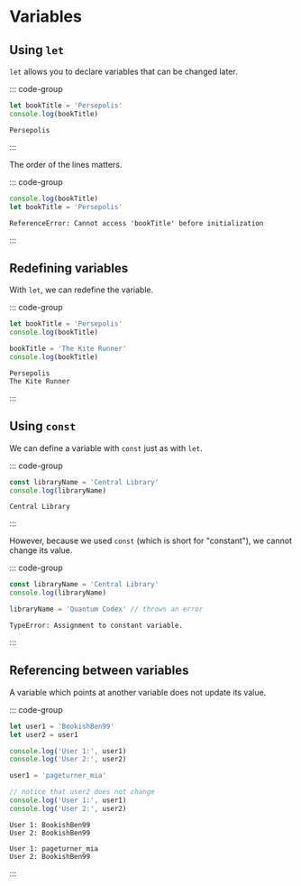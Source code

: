 # Variables

<Vimeo id="911842928" />

## Using `let`

`let` allows you to declare variables that can be changed later.

::: code-group

```js
let bookTitle = 'Persepolis'
console.log(bookTitle)
```

```console [output]
Persepolis
```

:::

The order of the lines matters.

::: code-group

```js
console.log(bookTitle)
let bookTitle = 'Persepolis'
```

```console [output]
ReferenceError: Cannot access 'bookTitle' before initialization
```

:::

## Redefining variables

With `let`, we can redefine the variable.

::: code-group

```js
let bookTitle = 'Persepolis'
console.log(bookTitle)

bookTitle = 'The Kite Runner'
console.log(bookTitle)
```

```console [output]
Persepolis
The Kite Runner
```

:::

## Using `const`

We can define a variable with `const` just as with `let`.

::: code-group

```js
const libraryName = 'Central Library'
console.log(libraryName)
```

```console [output]
Central Library
```

:::

However, because we used `const` (which is short for "constant"), we cannot
change its value.

::: code-group

```js
const libraryName = 'Central Library'
console.log(libraryName)

libraryName = 'Quantum Codex' // throws an error
```

```console [output]
TypeError: Assignment to constant variable.
```

:::

## Referencing between variables

A variable which points at another variable does not update its value.

::: code-group

```js
let user1 = 'BookishBen99'
let user2 = user1

console.log('User 1:', user1)
console.log('User 2:', user2)

user1 = 'pageturner_mia'

// notice that user2 does not change
console.log('User 1:', user1)
console.log('User 2:', user2)
```

```console [output]
User 1: BookishBen99
User 2: BookishBen99

User 1: pageturner_mia
User 2: BookishBen99
```

:::
